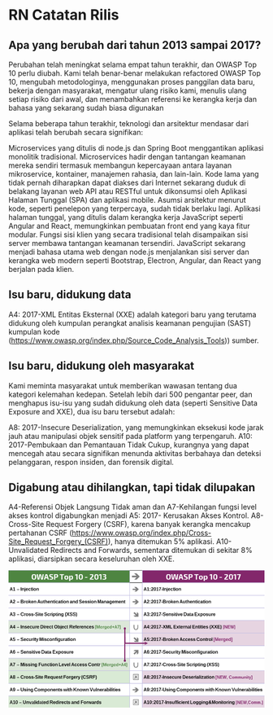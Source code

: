 # RN Catatan Rilis

## Apa yang berubah dari tahun 2013 sampai 2017?

Perubahan telah meningkat selama empat tahun terakhir, dan OWASP Top 10 perlu diubah. Kami telah benar-benar melakukan refactored OWASP Top 10, mengubah metodologinya, menggunakan proses panggilan data baru, bekerja dengan masyarakat, mengatur ulang risiko kami, menulis ulang setiap risiko dari awal, dan menambahkan referensi ke kerangka kerja dan bahasa yang sekarang sudah biasa digunakan

Selama beberapa tahun terakhir, teknologi dan arsitektur mendasar dari aplikasi telah berubah secara signifikan:

Microservices yang ditulis di node.js dan Spring Boot menggantikan aplikasi monolitik tradisional. Microservices hadir dengan tantangan keamanan mereka sendiri termasuk membangun kepercayaan antara layanan mikroservice, kontainer, manajemen rahasia, dan lain-lain. Kode lama yang tidak pernah diharapkan dapat diakses dari Internet sekarang duduk di belakang layanan web API atau RESTful untuk dikonsumsi oleh Aplikasi Halaman Tunggal (SPA) dan aplikasi mobile. Asumsi arsitektur menurut kode, seperti penelepon yang terpercaya, sudah tidak berlaku lagi.
Aplikasi halaman tunggal, yang ditulis dalam kerangka kerja JavaScript seperti Angular and React, memungkinkan pembuatan front end yang kaya fitur modular. Fungsi sisi klien yang secara tradisional telah disampaikan sisi server membawa tantangan keamanan tersendiri.
JavaScript sekarang menjadi bahasa utama web dengan node.js menjalankan sisi server dan kerangka web modern seperti Bootstrap, Electron, Angular, dan React yang berjalan pada klien.

## Isu baru, didukung data

A4: 2017-XML Entitas Eksternal (XXE) adalah kategori baru yang terutama didukung oleh kumpulan perangkat analisis keamanan pengujian (SAST) kumpulan kode (https://www.owasp.org/index.php/Source_Code_Analysis_Tools)) sumber.

## Isu baru, didukung oleh masyarakat

Kami meminta masyarakat untuk memberikan wawasan tentang dua kategori kelemahan kedepan. Setelah lebih dari 500 pengantar peer, dan menghapus isu-isu yang sudah didukung oleh data (seperti Sensitive Data Exposure and XXE), dua isu baru tersebut adalah:

A8: 2017-Insecure Deserialization, yang memungkinkan eksekusi kode jarak jauh atau manipulasi objek sensitif pada platform yang terpengaruh.
A10: 2017-Pembukaan dan Pemantauan Tidak Cukup, kurangnya yang dapat mencegah atau secara signifikan menunda aktivitas berbahaya dan deteksi pelanggaran, respon insiden, dan forensik digital.

## Digabung atau dihilangkan, tapi tidak dilupakan

A4-Referensi Objek Langsung Tidak aman dan A7-Kehilangan fungsi level akses kontrol digabungkan menjadi A5: 2017- Kerusakan Akses Kontrol.
A8-Cross-Site Request Forgery (CSRF), karena banyak kerangka mencakup pertahanan CSRF (https://www.owasp.org/index.php/Cross-Site_Request_Forgery_(CSRF)), hanya ditemukan 5% aplikasi.
A10-Unvalidated Redirects and Forwards, sementara ditemukan di sekitar 8% aplikasi, diarsipkan secara keseluruhan oleh XXE.

![0x06-release-notes-1](images/0x06-release-notes-1.png)
